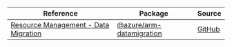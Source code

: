 | Reference | Package | Source |
|---|---|---|
|[Resource Management - Data Migration](arm-datamigration-readme.md)|[@azure/arm-datamigration](https://www.npmjs.com/package/@azure/arm-datamigration)|[GitHub](https://github.com/Azure/azure-sdk-for-js/blob/main/sdk/datamigration/arm-datamigration)|
